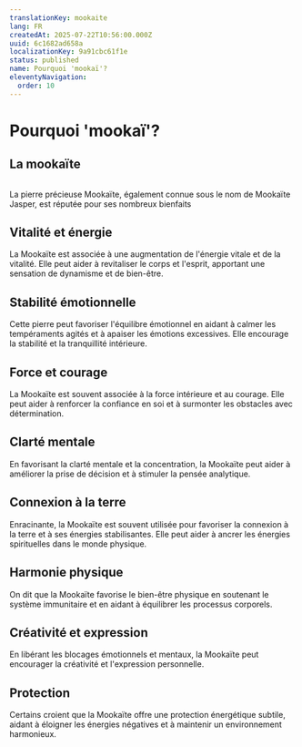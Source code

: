 ```yaml
---
translationKey: mookaite
lang: FR
createdAt: 2025-07-22T10:56:00.000Z
uuid: 6c1682ad658a
localizationKey: 9a91cbc61f1e
status: published
name: Pourquoi 'mookaï'?
eleventyNavigation:
  order: 10
---
```

# Pourquoi 'mookaï'?

## La mookaïte

<img src="/_images/Capture%20d%E2%80%99%C3%A9cran%202023-12-15%20%C3%A0%2013.36.33.webp" alt="" />

La pierre précieuse Mookaïte, également connue sous le nom de Mookaïte Jasper, est réputée pour ses nombreux bienfaits

## Vitalité et énergie

La Mookaïte est associée à une augmentation de l'énergie vitale et de la vitalité. Elle peut aider à revitaliser le corps et l'esprit, apportant une sensation de dynamisme et de bien-être.

## Stabilité émotionnelle

Cette pierre peut favoriser l'équilibre émotionnel en aidant à calmer les tempéraments agités et à apaiser les émotions excessives. Elle encourage la stabilité et la tranquillité intérieure.

## Force et courage

La Mookaïte est souvent associée à la force intérieure et au courage. Elle peut aider à renforcer la confiance en soi et à surmonter les obstacles avec détermination.

## Clarté mentale

En favorisant la clarté mentale et la concentration, la Mookaïte peut aider à améliorer la prise de décision et à stimuler la pensée analytique.

## Connexion à la terre

Enracinante, la Mookaïte est souvent utilisée pour favoriser la connexion à la terre et à ses énergies stabilisantes. Elle peut aider à ancrer les énergies spirituelles dans le monde physique.

## Harmonie physique

On dit que la Mookaïte favorise le bien-être physique en soutenant le système immunitaire et en aidant à équilibrer les processus corporels.

## Créativité et expression

En libérant les blocages émotionnels et mentaux, la Mookaïte peut encourager la créativité et l'expression personnelle.

## Protection

Certains croient que la Mookaïte offre une protection énergétique subtile, aidant à éloigner les énergies négatives et à maintenir un environnement harmonieux.
